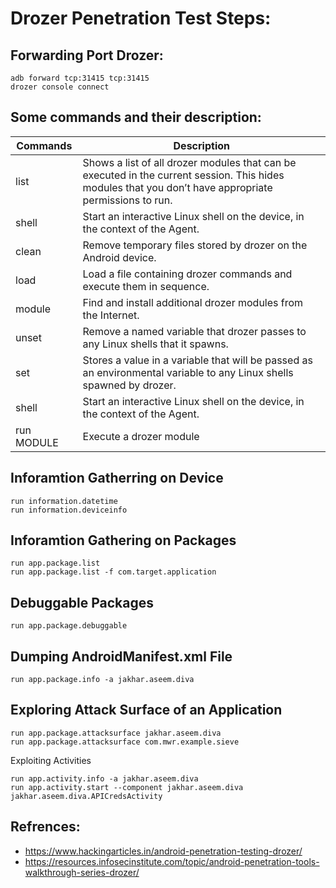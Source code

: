 # Drozer Penetration Test Steps:



## Forwarding Port Drozer:

```
adb forward tcp:31415 tcp:31415
drozer console connect
```
## Some commands and their description:

Commands | Description |
--- | --- |
list | Shows a list of all drozer modules that can be executed in the current session. This hides modules that you don’t have appropriate permissions to run. |
shell |	Start an interactive Linux shell on the device, in the context of the Agent. |
clean | Remove temporary files stored by drozer on the Android device. |
load | Load a file containing drozer commands and execute them in sequence. |
module | Find and install additional drozer modules from the Internet. |
unset | Remove a named variable that drozer passes to any Linux shells that it spawns. |
set | Stores a value in a variable that will be passed as an environmental variable to any Linux shells spawned by drozer. |
shell |	Start an interactive Linux shell on the device, in the context of the Agent. |
run MODULE |  	Execute a drozer module |



## Inforamtion Gatherring on Device

```
run information.datetime
run information.deviceinfo
```

## Inforamtion Gathering on Packages

```
run app.package.list
run app.package.list -f com.target.application
```

## Debuggable Packages
```
run app.package.debuggable
```

## Dumping AndroidManifest.xml File
```
run app.package.info -a jakhar.aseem.diva
```
## Exploring Attack Surface of an Application
```
run app.package.attacksurface jakhar.aseem.diva
run app.package.attacksurface com.mwr.example.sieve
```
Exploiting Activities
```
run app.activity.info -a jakhar.aseem.diva
run app.activity.start --component jakhar.aseem.diva jakhar.aseem.diva.APICredsActivity
```


## Refrences:
 - https://www.hackingarticles.in/android-penetration-testing-drozer/
 - https://resources.infosecinstitute.com/topic/android-penetration-tools-walkthrough-series-drozer/
